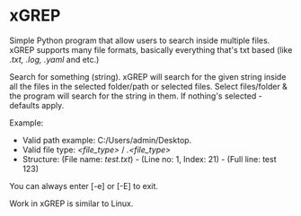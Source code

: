 # xGREP
Simple Python program that allow users to search inside multiple files. xGREP supports many file formats, basically everything that's txt based (like *.txt, .log, .yaml* and etc.)

Search for something (string). xGREP will search for the given string inside all the files in the selected folder/path 
or selected files. Select files/folder & the program will search for the string in them. If nothing's selected - 
defaults apply.

Example:
 -  Valid path example: C:/Users/admin/Desktop.
 -  Valid file type: *<file_type>* / *.<file_type>*
 -  Structure: (File name: *test.txt*) - (Line no: 1, Index: 21) - (Full line: test 123)
 
 You can always enter [-e] or [-E] to exit.
 
 Work in xGREP is similar to Linux.
